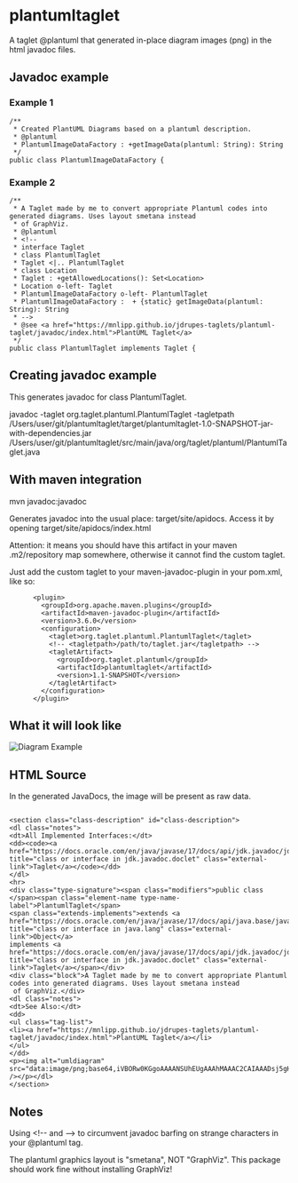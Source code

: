 # plantumltaglet
 
A taglet @plantuml that generated in-place diagram images (png) in the html javadoc files.

## Javadoc example 

### Example 1
```
/**
 * Created PlantUML Diagrams based on a plantuml description.
 * @plantuml
 * PlantumlImageDataFactory : +getImageData(plantuml: String): String
 */
public class PlantumlImageDataFactory {
```
### Example 2 
```
/**
 * A Taglet made by me to convert appropriate Plantuml codes into generated diagrams. Uses layout smetana instead
 * of GraphViz.
 * @plantuml
 * <!--
 * interface Taglet
 * class PlantumlTaglet
 * Taglet <|.. PlantumlTaglet
 * class Location
 * Taglet : +getAllowedLocations(): Set<Location>
 * Location o-left- Taglet
 * PlantumlImageDataFactory o-left- PlantumlTaglet
 * PlantumlImageDataFactory :  + {static} getImageData(plantuml: String): String
 * -->
 * @see <a href="https://mnlipp.github.io/jdrupes-taglets/plantuml-taglet/javadoc/index.html">PlantUML Taglet</a>
 */
public class PlantumlTaglet implements Taglet {
```
## Creating javadoc example 

This generates javadoc for class PlantumlTaglet.

javadoc -taglet org.taglet.plantuml.PlantumlTaglet -tagletpath /Users/user/git/plantumltaglet/target/plantumltaglet-1.0-SNAPSHOT-jar-with-dependencies.jar  /Users/user/git/plantumltaglet/src/main/java/org/taglet/plantuml/PlantumlTaglet.java

## With maven integration 

mvn javadoc:javadoc

Generates javadoc into the usual place: target/site/apidocs. Access it by opening target/site/apidocs/index.html

Attention: it means you should have this artifact in your maven .m2/repository map somewhere, otherwise it cannot find 
the custom taglet.

Just add the custom taglet to your maven-javadoc-plugin in your pom.xml, like so:
```
      <plugin>
        <groupId>org.apache.maven.plugins</groupId>
        <artifactId>maven-javadoc-plugin</artifactId>
        <version>3.6.0</version>
        <configuration>
          <taglet>org.taglet.plantuml.PlantumlTaglet</taglet>
          <!-- <tagletpath>/path/to/taglet.jar</tagletpath> -->
          <tagletArtifact>
            <groupId>org.taglet.plantuml</groupId>
            <artifactId>plantumltaglet</artifactId>
            <version>1.1-SNAPSHOT</version>
          </tagletArtifact>
        </configuration>
      </plugin>
```
## What it will look like

![Diagram Example](https://blogger.googleusercontent.com/img/b/R29vZ2xl/AVvXsEj7JMkM5dYXzE70azDOl-ErHfhotaLgXoi4UenldFzFGUP4faYgtqWuObCaB_Z9_9EbpDEk44mOXDRDeaInjFLzVE0VnCVzeX88HVUuULAN7CXsjrSjhF2qKV67lAqNwuqn_HQsR2HzoOUuipyO9FVAgUK6g7Q0XrBZ9DBbRhuo5OztodFmMkNwJvItaaGd/s880/Screenshot%202023-10-03%20at%2009.08.33.png)

## HTML Source

In the generated JavaDocs, the image will be present as raw data.
```

<section class="class-description" id="class-description">
<dl class="notes">
<dt>All Implemented Interfaces:</dt>
<dd><code><a href="https://docs.oracle.com/en/java/javase/17/docs/api/jdk.javadoc/jdk/javadoc/doclet/Taglet.html" title="class or interface in jdk.javadoc.doclet" class="external-link">Taglet</a></code></dd>
</dl>
<hr>
<div class="type-signature"><span class="modifiers">public class </span><span class="element-name type-name-label">PlantumlTaglet</span>
<span class="extends-implements">extends <a href="https://docs.oracle.com/en/java/javase/17/docs/api/java.base/java/lang/Object.html" title="class or interface in java.lang" class="external-link">Object</a>
implements <a href="https://docs.oracle.com/en/java/javase/17/docs/api/jdk.javadoc/jdk/javadoc/doclet/Taglet.html" title="class or interface in jdk.javadoc.doclet" class="external-link">Taglet</a></span></div>
<div class="block">A Taglet made by me to convert appropriate Plantuml codes into generated diagrams. Uses layout smetana instead
 of GraphViz.</div>
<dl class="notes">
<dt>See Also:</dt>
<dd>
<ul class="tag-list">
<li><a href="https://mnlipp.github.io/jdrupes-taglets/plantuml-taglet/javadoc/index.html">PlantUML Taglet</a></li>
</ul>
</dd>
<p><img alt="umldiagram" src="data:image/png;base64,iVBORw0KGgoAAAANSUhEUgAAAhMAAAC2CAIAAADsj5gHAAAAKnRFWHRjb3B5bGVmdABHZW5lcmF0ZWQgYnkgaHR0cHM6Ly9wbGFudHVtbC5jb212z..." /></p></dl>
</section>
```
## Notes 

Using &lt;!-- and --&gt; to circumvent javadoc barfing on strange characters in your @plantuml tag.

The plantuml graphics layout is "smetana", NOT "GraphViz". This package should work fine without installing GraphViz!
